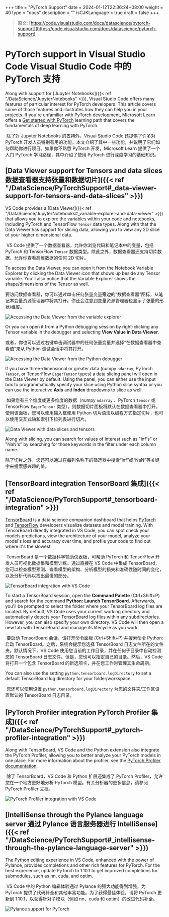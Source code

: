 +++
title = "PyTorch Support"
date = 2024-01-12T22:36:24+08:00
weight = 40
type = "docs"
description = ""
isCJKLanguage = true
draft = false
+++

> 原文: [https://code.visualstudio.com/docs/datascience/pytorch-support](https://code.visualstudio.com/docs/datascience/pytorch-support)

# PyTorch support in Visual Studio Code Visual Studio Code 中的 PyTorch 支持



Along with support for [Jupyter Notebooks]({{< ref "/DataScience/JupyterNotebooks" >}}), Visual Studio Code offers many features of particular interest for PyTorch developers. This article covers some of those features and illustrates how they can help you in your projects. If you're unfamiliar with PyTorch development, Microsoft Learn offers a [Get started with PyTorch](https://learn.microsoft.com/training/paths/pytorch-fundamentals) learning path that covers the fundamentals of deep learning with PyTorch.

​​	除了对 Jupyter Notebooks 的支持外，Visual Studio Code 还提供了许多对 PyTorch 开发人员特别有用的功能。本文介绍了其中一些功能，并说明了它们如何帮助你进行项目。如果你不熟悉 PyTorch 开发，Microsoft Learn 提供了一个入门 PyTorch 学习路径，其中介绍了使用 PyTorch 进行深度学习的基础知识。

## [Data Viewer support for Tensors and data slices 数据查看器支持张量和数据切片]({{< ref "/DataScience/PyTorchSupport#_data-viewer-support-for-tensors-and-data-slices" >}})

VS Code provides a [Data Viewer]({{< ref "/DataScience/JupyterNotebooks#_variable-explorer-and-data-viewer" >}}) that allows you to explore the variables within your code and notebooks, including PyTorch and TensorFlow `Tensor` data types. Along with that the Data Viewer has support for slicing data, allowing you to view any 2D slice of your higher dimensional data.

​​	VS Code 提供了一个数据查看器，允许你浏览代码和笔记本中的变量，包括 PyTorch 和 TensorFlow `Tensor` 数据类型。除此之外，数据查看器还支持切片数据，允许你查看高维数据的任何 2D 切片。

To access the Data Viewer, you can open it from the Notebook Variable Explorer by clicking the Data Viewer icon that shows up beside any Tensor variable. You'll also notice that the Variable Explorer shows the shape/dimensions of the Tensor as well.

​​	要访问数据查看器，你可以通过单击任何张量变量旁边的“数据查看器”图标，从笔记本变量资源管理器中将其打开。你还会注意到变量资源管理器也显示了张量的形状/维度。

![Accessing the Data Viewer from the variable explorer](./PyTorchSupport_img/variable-explorer-data-viewer.png)

Or you can open it from a Python debugging session by right-clicking any Tensor variable in the debugger and selecting **View Value in Data Viewer**.

​​	或者，你也可以通过右键单击调试器中的任何张量变量并选择“在数据查看器中查看值”来从 Python 调试会话中将其打开。

![Accessing the Data Viewer from the Python debugger](./PyTorchSupport_img/debugger-data-viewer.png)

If you have three-dimensional or greater data (numpy `ndarray`, PyTorch `Tensor`, or TensorFlow `EagerTensor` types) a data slicing panel will open in the Data Viewer by default. Using the panel, you can either use the input box to programmatically specify your slice using Python slice syntax or you can use the interactive **Axis** and **Index** dropdowns to slice as well.

​​	如果您有三个维度或更多维度的数据（numpy `ndarray` 、PyTorch `Tensor` 或 TensorFlow `EagerTensor` 类型），则数据切片面板将默认在数据查看器中打开。使用该面板，您可以使用输入框使用 Python 切片语法以编程方式指定切片，也可以使用交互式轴和索引下拉列表进行切片。

![Data Viewer with data slices and tensors](./PyTorchSupport_img/data-slicing.png)

Along with slicing, you can search for values of interest such as "inf's" or "NaN's" by searching for those keywords in the filter under each column name.

​​	除了切片之外，您还可以通过在每列名称下的筛选器中搜索“inf”或“NaN”等关键字来搜索感兴趣的值。

## [TensorBoard integration TensorBoard 集成]({{< ref "/DataScience/PyTorchSupport#_tensorboard-integration" >}})

[TensorBoard](https://www.tensorflow.org/tensorboard) is a data science companion dashboard that helps [PyTorch](https://pytorch.org/) and [TensorFlow](https://www.tensorflow.org/) developers visualize datasets and model training. With TensorBoard directly integrated in VS Code, you can spot check your models predictions, view the architecture of your model, analyze your model's loss and accuracy over time, and profile your code to find out where it's the slowest.

​​	TensorBoard 是一个数据科学辅助仪表板，可帮助 PyTorch 和 TensorFlow 开发人员可视化数据集和模型训练。通过直接在 VS Code 中集成 TensorBoard，您可以检查模型预测、查看模型的架构、分析模型的损失和准确性随时间的变化，以及分析代码以找出最慢的部分。

![TensorBoard integration with VS Code](./PyTorchSupport_img/tensorboard-integration.png)

To start a TensorBoard session, open the **Command Palette** (Ctrl+Shift+P) and search for the command **Python: Launch TensorBoard**. Afterwards, you'll be prompted to select the folder where your TensorBoard log files are located. By default, VS Code uses your current working directory and automatically detects your TensorBoard log files within any subdirectories. However, you can also specify your own directory. VS Code will then open a new tab with TensorBoard and manage its lifecycle as you work.

​​	要启动 TensorBoard 会话，请打开命令面板 (Ctrl+Shift+P) 并搜索命令 Python: 启动 TensorBoard。之后，系统会提示您选择 TensorBoard 日志文件所在的文件夹。默认情况下，VS Code 使用您当前的工作目录，并在任何子目录中自动检测您的 TensorBoard 日志文件。但是，您也可以指定自己的目录。然后，VS Code 将打开一个包含 TensorBoard 的新选项卡，并在您工作时管理其生命周期。

You can also use the setting `python.tensorboard.logDirectory` to set a default TensorBoard log directory for your folder/workspace.

​​	您还可以使用设置 `python.tensorboard.logDirectory` 为您的文件夹/工作区设置默认的 TensorBoard 日志目录。

## [PyTorch Profiler integration PyTorch Profiler 集成]({{< ref "/DataScience/PyTorchSupport#_pytorch-profiler-integration" >}})

Along with TensorBoard, VS Code and the Python extension also integrate the PyTorch Profiler, allowing you to better analyze your PyTorch models in one place. For more information about the profiler, see the [PyTorch Profiler documentation](https://pytorch.org/blog/introducing-pytorch-profiler-the-new-and-improved-performance-tool/).

​​	除了 TensorBoard，VS Code 和 Python 扩展还集成了 PyTorch Profiler，允许您在一个地方更好地分析 PyTorch 模型。有关分析器的更多信息，请参阅 PyTorch Profiler 文档。

![PyTorch Profiler integration with VS Code](./PyTorchSupport_img/pytorch-profiler.png)

## [IntelliSense through the Pylance language server 通过 Pylance 语言服务器进行 IntelliSense]({{< ref "/DataScience/PyTorchSupport#_intellisense-through-the-pylance-language-server" >}})

The Python editing experience in VS Code, enhanced with the power of Pylance, provides completions and other rich features for PyTorch. For the best experience, update PyTorch to 1.10.1 to get improved completions for submodules, such as nn, cuda, and optim.

​​	VS Code 中的 Python 编辑体验通过 Pylance 的强大功能得到增强，为 PyTorch 提供了代码补全和其他丰富功能。为了获得最佳体验，请将 PyTorch 更新到 1.10.1，以获得针对子模块（例如 nn、cuda 和 optim）的改进代码补全。

![Pylance support for PyTorch](./PyTorchSupport_img/pytorch-pylance.gif)


